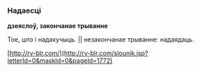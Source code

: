 ### Надаесці
**дзеяслоў, закончанае трыванне**

Тое, што і надакучыць. || незакончанае трыванне: надаядаць.

<a rel="author">[http://rv-blr.com/](http://rv-blr.com/slounik.jsp?letterId=0&maskId=0&pageId=1772)</a>
